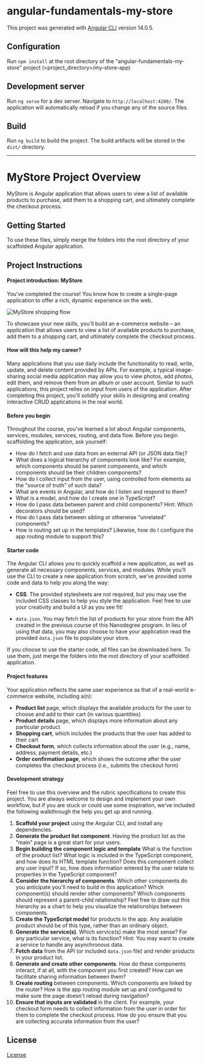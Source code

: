 # angular-fundamentals-my-store

This project was generated with [Angular CLI](https://github.com/angular/angular-cli) version 14.0.5.

## Configuration

Run `npm install` at the root directory of the "angular-fundamentals-my-store" project (<project_directory>/my-store-app)

## Development server

Run `ng serve` for a dev server. Navigate to `http://localhost:4200/`. The application will automatically reload if you change any of the source files.

## Build

Run `ng build` to build the project. The build artifacts will be stored in the `dist/` directory.

---

# MyStore Project Overview

MyStore is Angular application that allows users to view a list of available products to purchase, add them to a shopping cart, and ultimately complete the checkout process. 

## Getting Started

To use these files, simply merge the folders into the root directory of your scaffolded Angular application.

## Project Instructions

#### Project introduction: MyStore

You've completed the course! You know how to create a single-page application to offer a rich, dynamic experience on the web.

![MyStore shopping flow](shoppingflow.gif)

To showcase your new skills, you'll build an e-commerce website – an application that allows users to view a list of available products to purchase, add them to a shopping cart, and ultimately complete the checkout process. 

#### How will this help my career?

Many applications that you use daily include the functionality to read, write, update, and delete content provided by APIs. For example, a typical image-sharing social media application may allow you to view photos, add photos, edit them, and remove them from an album or user account. Similar to such applications, this project relies on input from users of the application. After completing this project, you'll solidify your skills in designing and creating interactive CRUD applications in the real world.

#### Before you begin

Throughout the course, you've learned a lot about Angular components, services, modules, services, routing, and data flow. Before you begin scaffolding the application, ask yourself:

* How do I fetch and use data from an external API (or JSON data file)?
* What does a logical hierarchy of components look like? For example, which components should be parent components, and which components should be their children components?
* How do I collect input from the user, using controlled form elements as the "source of truth" of such data?
* What are events in Angular, and how do I listen and respond to them?
* What is a model, and how do I create one in TypeScript?
* How do I pass data between parent and child components? Hint: Which decorators should be used?
* How do I pass data between sibling or otherwise "unrelated" components?
* How is routing set up in the templates? Likewise, how do I configure the app routing module to support this?

#### Starter code

The Angular CLI allows you to quickly scaffold a new application, as well as generate all necessary components, services, and modules. While you'll use the CLI to create a new application from scratch, we've provided some code and data to help you along the way:

* **CSS**. The provided stylesheets are not required, but you may use the included CSS classes to help you style the application. Feel free to use your creativity and build a UI as you see fit!

* `data.json`. You may fetch the list of products for your store from the API created in the previous course of this Nanodegree program. In lieu of using that data, you may also choose to have your application read the provided `data.json` file to populate your store.

If you choose to use the starter code, all files can be downloaded here. To use them, just merge the folders into the root directory of your scaffolded application.

#### Project features

Your application reflects the same user experience as that of a real-world e-commerce website, including a(n):

* **Product list** page, which displays the available products for the user to choose and add to their cart (in various quantities)
* **Product details** page, which displays more information about any particular product
* **Shopping cart**, which includes the products that the user has added to their cart
* **Checkout form**, which collects information about the user (e.g., name, address, payment details, etc.)
* **Order confirmation page**, which shows the outcome after the user completes the checkout process (i.e., submits the checkout form)

#### Development strategy

Feel free to use this overview and the rubric specifications to create this project. You are always welcome to design and implement your own workflow, but if you are stuck or could use some inspiration, we've included the following walkthrough the help you get up and running.

1. **Scaffold your project** using the Angular CLI, and install any dependencies.
2. **Generate the product list component**. Having the product list as the "main" page is a great start for your users.
3. **Begin building the component logic and template** What is the function of the product list? What logic is included in the TypeScript component, and how does its HTML template function? Does this component collect any user input? If so, how does information entered by the user relate to properties in the TypeScript component?
3. **Consider the hierarchy of components**. Which other components do you anticipate you'll need to build in this application? Which component(s) should render other components? Which components should represent a parent-child relationship? Feel free to draw out this hierarchy as a chart to help you visualize the relationships between components.
4. **Create the TypeScript model** for products in the app. Any available product should be of this type, rather than an ordinary object.
5. **Generate the service(s)**. Which service(s) make the most sense? For any particular service, what is its function? Hint: You may want to create a service to handle any asynchronous data.
6. **Fetch data** from the API (or included `data.json` file) and render products in your product list.
7. **Generate and create other components**. How do these components interact, if at all, with the component you first created? How can we facilitate sharing information between them?
8. **Create routing** between components. Which components are linked by the router? How is the app routing module set up and configured to make sure the page doesn't reload during navigation?
9. **Ensure that inputs are validated** in the client. For example, your checkout form needs to collect information from the user in order for them to complete the checkout process. How do you ensure that you are collecting accurate information from the user?

## License

[License](LICENSE.txt)
